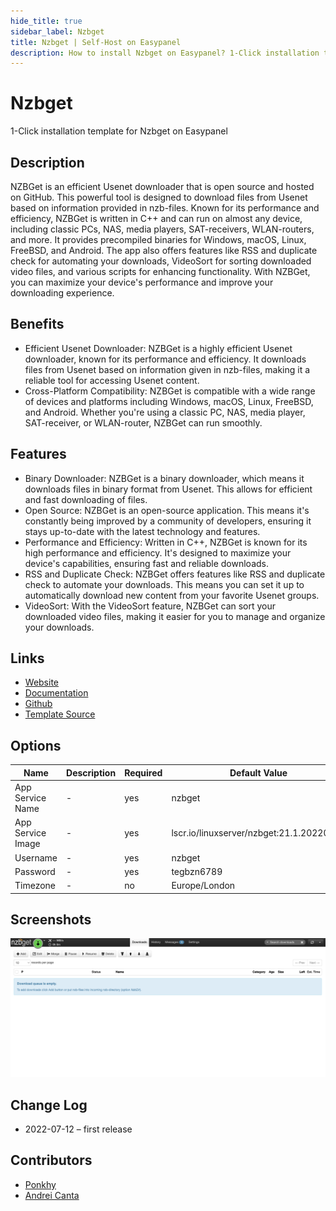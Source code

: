 ```yaml
---
hide_title: true
sidebar_label: Nzbget
title: Nzbget | Self-Host on Easypanel
description: How to install Nzbget on Easypanel? 1-Click installation template for Nzbget on Easypanel
---
```


<!-- generated -->

# Nzbget

1-Click installation template for Nzbget on Easypanel

## Description

NZBGet is an efficient Usenet downloader that is open source and hosted on GitHub. This powerful tool is designed to download files from Usenet based on information provided in nzb-files. Known for its performance and efficiency, NZBGet is written in C++ and can run on almost any device, including classic PCs, NAS, media players, SAT-receivers, WLAN-routers, and more. It provides precompiled binaries for Windows, macOS, Linux, FreeBSD, and Android. The app also offers features like RSS and duplicate check for automating your downloads, VideoSort for sorting downloaded video files, and various scripts for enhancing functionality. With NZBGet, you can maximize your device&#39;s performance and improve your downloading experience.

## Benefits

- Efficient Usenet Downloader: NZBGet is a highly efficient Usenet downloader, known for its performance and efficiency. It downloads files from Usenet based on information given in nzb-files, making it a reliable tool for accessing Usenet content.
- Cross-Platform Compatibility: NZBGet is compatible with a wide range of devices and platforms including Windows, macOS, Linux, FreeBSD, and Android. Whether you're using a classic PC, NAS, media player, SAT-receiver, or WLAN-router, NZBGet can run smoothly.

## Features

- Binary Downloader: NZBGet is a binary downloader, which means it downloads files in binary format from Usenet. This allows for efficient and fast downloading of files.
- Open Source: NZBGet is an open-source application. This means it's constantly being improved by a community of developers, ensuring it stays up-to-date with the latest technology and features.
- Performance and Efficiency: Written in C++, NZBGet is known for its high performance and efficiency. It's designed to maximize your device's capabilities, ensuring fast and reliable downloads.
- RSS and Duplicate Check: NZBGet offers features like RSS and duplicate check to automate your downloads. This means you can set it up to automatically download new content from your favorite Usenet groups.
- VideoSort: With the VideoSort feature, NZBGet can sort your downloaded video files, making it easier for you to manage and organize your downloads.

## Links

- [Website](https://nzbget.net/)
- [Documentation](https://nzbget.net/documentation)
- [Github](https://github.com/nzbget/nzbget)
- [Template Source](https://github.com/easypanel-io/templates/tree/main/templates/nzbget)

## Options

Name | Description | Required | Default Value
-|-|-|-
App Service Name | - | yes | nzbget
App Service Image | - | yes | lscr.io/linuxserver/nzbget:21.1.20220922
Username | - | yes | nzbget
Password | - | yes | tegbzn6789
Timezone | - | no | Europe/London

## Screenshots

![Nzbget Screenshot](./assets/screenshot.png)

## Change Log

- 2022-07-12 – first release

## Contributors

- [Ponkhy](https://github.com/Ponkhy)
- [Andrei Canta](https://github.com/deiucanta)
